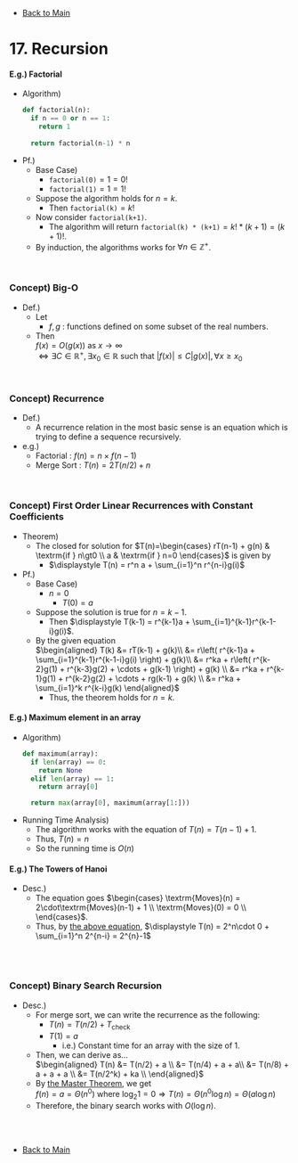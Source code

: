 - [Back to Main](../main.md)

# 17. Recursion
#### E.g.) Factorial
- Algorithm)
  ```python
  def factorial(n):
    if n == 0 or n == 1:
      return 1
    
    return factorial(n-1) * n
  ```
- Pf.)
  - Base Case)
    - `factorial(0)`$`= 1 = 0!`$
    - `factorial(1)`$`= 1 = 1!`$
  - Suppose the algorithm holds for $`n=k`$.
    - Then `factorial(k)`$`=k!`$
  - Now consider `factorial(k+1)`.
    - The algorithm will return `factorial(k) * (k+1)`$`=k! * (k+1) = (k+1)!`$.
  - By induction, the algorithms works for $`\forall n \in \mathbb{Z}^+`$.

<br>

### Concept) Big-O
- Def.)
  - Let
    - $`f,g`$ : functions defined on some subset of the real numbers.
  - Then   
    $`f(x) = O(g(x)) \textrm{ as } x\rightarrow\infty`$   
    $`\iff \exists C\in\mathbb{R}^+, \exists x_0\in\mathbb{R} \textrm{ such that } |f(x)|\le C|g(x)|, \forall x\ge x_0`$

<br>

### Concept) Recurrence
- Def.)
  - A recurrence relation in the most basic sense is an equation which is trying to define a sequence recursively.
- e.g.)
  - Factorial : $`f(n) = n \times f(n-1)`$
  - Merge Sort : $`T(n) = 2T(n/2) + n`$

<br>

### Concept) First Order Linear Recurrences with Constant Coefficients
- Theorem)
  - The closed for solution for $`T(n)=\begin{cases} rT(n-1) + g(n) & \textrm{if } n\gt0 \\ a & \textrm{if } n=0 \end{cases}`$ is given by
    - $`\displaystyle T(n) = r^n a + \sum_{i=1}^n r^{n-i}g(i)`$
- Pf.)
  - Base Case)
    - $`n=0`$
      - $`T(0) = a`$
  - Suppose the solution is true for $`n=k-1`$.
    - Then $`\displaystyle T(k-1) = r^{k-1}a + \sum_{i=1}^{k-1}r^{k-1-i}g(i)`$.
  - By the given equation   
    $`\begin{aligned}
      T(k) &= rT(k-1) + g(k)\\
      &= r\left( r^{k-1}a + \sum_{i=1}^{k-1}r^{k-1-i}g(i) \right) + g(k)\\
      &= r^ka + r\left( r^{k-2}g(1) + r^{k-3}g(2) + \cdots + g(k-1) \right) + g(k) \\
      &= r^ka + r^{k-1}g(1) + r^{k-2}g(2) + \cdots + rg(k-1) + g(k) \\
      &= r^ka + \sum_{i=1}^k r^{k-i}g(k)
    \end{aligned}`$
    - Thus, the theorem holds for $`n=k`$.

#### E.g.) Maximum element in an array
- Algorithm)
  ```python
  def maximum(array):
    if len(array) == 0:
      return None
    elif len(array) == 1:
      return array[0]

    return max(array[0], maximum(array[1:]))
  ```
- Running Time Analysis)
  - The algorithm works with the equation of $`T(n) = T(n-1) + 1`$.
  - Thus, $`T(n) = n`$
  - So the running time is $`O(n)`$

#### E.g.) The Towers of Hanoi
- Desc.)   
  - The equation goes $`\begin{cases} \textrm{Moves}(n) = 2\cdot\textrm{Moves}(n-1) + 1 \\ \textrm{Moves}(0) = 0 \\ \end{cases}`$.
  - Thus, by [the above equation](#concept-first-order-linear-recurrences-with-constant-coefficients), $`\displaystyle T(n) = 2^n\cdot 0 + \sum_{i=1}^n 2^{n-i} = 2^{n}-1`$

<br><br>

### Concept) Binary Search Recursion
- Desc.)
  - For merge sort, we can write the recurrence as the following:
    - $`T(n) = T(n/2) + T_{\textrm{check}}`$
    - $`T(1) = a`$
      - i.e.) Constant time for an array with the size of 1.
  - Then, we can derive as...   
    $`\begin{aligned}
      T(n) &= T(n/2) + a \\
      &= T(n/4) + a + a\\
      &= T(n/8) + a + a + a \\
      &= T(n/2^k) + ka \\
    \end{aligned}`$
  - By [the Master Theorem](18.md#concept-master-theorem), we get   
    $`f(n) = a = \Theta(n^0) \textrm{ where } \log_2 1 = 0 \Rightarrow T(n) = \Theta(n^0 \log n) = \Theta(a\log n)`$
  - Therefore, the binary search works with $`O(\log n)`$.


<br><br>

- [Back to Main](../main.md)